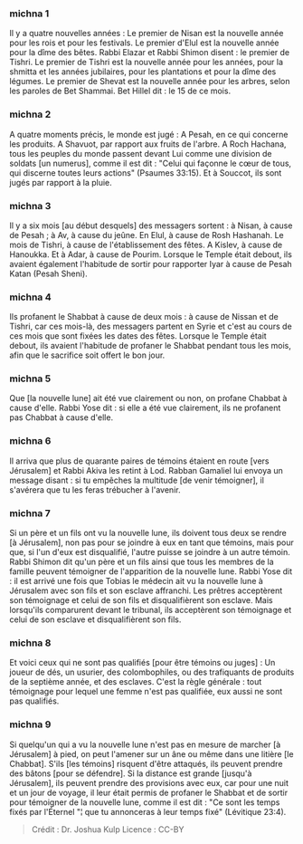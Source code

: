 
### michna 1
Il y a quatre nouvelles années : Le premier de Nisan est la nouvelle année pour les rois et pour les festivals. Le premier d'Elul est la nouvelle année pour la dîme des bêtes. Rabbi Elazar et Rabbi Shimon disent : le premier de Tishri. Le premier de Tishri est la nouvelle année pour les années, pour la shmitta et les années jubilaires, pour les plantations et pour la dîme des légumes. Le premier de Shevat est la nouvelle année pour les arbres, selon les paroles de Bet Shammai. Bet Hillel dit : le 15 de ce mois.

### michna 2
A quatre moments précis, le monde est jugé : A Pesah, en ce qui concerne les produits. A Shavuot, par rapport aux fruits de l'arbre. A Roch Hachana, tous les peuples du monde passent devant Lui comme une division de soldats [un numerus], comme il est dit : "Celui qui façonne le cœur de tous, qui discerne toutes leurs actions" (Psaumes 33:15). Et à Souccot, ils sont jugés par rapport à la pluie.

### michna 3
Il y a six mois [au début desquels] des messagers sortent : à Nisan, à cause de Pesah ; à Av, à cause du jeûne. En Elul, à cause de Rosh Hashanah. Le mois de Tishri, à cause de l'établissement des fêtes. A Kislev, à cause de Hanoukka. Et à Adar, à cause de Pourim. Lorsque le Temple était debout, ils avaient également l'habitude de sortir pour rapporter Iyar à cause de Pesah Katan (Pesah Sheni).

### michna 4
Ils profanent le Shabbat à cause de deux mois : à cause de Nissan et de Tishri, car ces mois-là, des messagers partent en Syrie et c'est au cours de ces mois que sont fixées les dates des fêtes. Lorsque le Temple était debout, ils avaient l'habitude de profaner le Shabbat pendant tous les mois, afin que le sacrifice soit offert le bon jour.

### michna 5
Que [la nouvelle lune] ait été vue clairement ou non, on profane Chabbat à cause d'elle. Rabbi Yose dit : si elle a été vue clairement, ils ne profanent pas Chabbat à cause d'elle.

### michna 6
Il arriva que plus de quarante paires de témoins étaient en route [vers Jérusalem] et Rabbi Akiva les retint à Lod. Rabban Gamaliel lui envoya un message disant : si tu empêches la multitude [de venir témoigner], il s'avérera que tu les feras trébucher à l'avenir.

### michna 7
Si un père et un fils ont vu la nouvelle lune, ils doivent tous deux se rendre [à Jérusalem], non pas pour se joindre à eux en tant que témoins, mais pour que, si l'un d'eux est disqualifié, l'autre puisse se joindre à un autre témoin. Rabbi Shimon dit qu'un père et un fils ainsi que tous les membres de la famille peuvent témoigner de l'apparition de la nouvelle lune. Rabbi Yose dit : il est arrivé une fois que Tobias le médecin ait vu la nouvelle lune à Jérusalem avec son fils et son esclave affranchi. Les prêtres acceptèrent son témoignage et celui de son fils et disqualifièrent son esclave. Mais lorsqu'ils comparurent devant le tribunal, ils acceptèrent son témoignage et celui de son esclave et disqualifièrent son fils.

### michna 8
Et voici ceux qui ne sont pas qualifiés [pour être témoins ou juges] : Un joueur de dés, un usurier, des colombophiles, ou des trafiquants de produits de la septième année, et des esclaves. C'est la règle générale : tout témoignage pour lequel une femme n'est pas qualifiée, eux aussi ne sont pas qualifiés.

### michna 9
Si quelqu'un qui a vu la nouvelle lune n'est pas en mesure de marcher [à Jérusalem] à pied, on peut l'amener sur un âne ou même dans une litière [le Chabbat]. S'ils [les témoins] risquent d'être attaqués, ils peuvent prendre des bâtons [pour se défendre]. Si la distance est grande [jusqu'à Jérusalem], ils peuvent prendre des provisions avec eux, car pour une nuit et un jour de voyage, il leur était permis de profaner le Shabbat et de sortir pour témoigner de la nouvelle lune, comme il est dit : "Ce sont les temps fixés par l'Éternel "¦ que tu annonceras à leur temps fixé" (Lévitique 23:4).

>Crédit : Dr. Joshua Kulp
>Licence : CC-BY